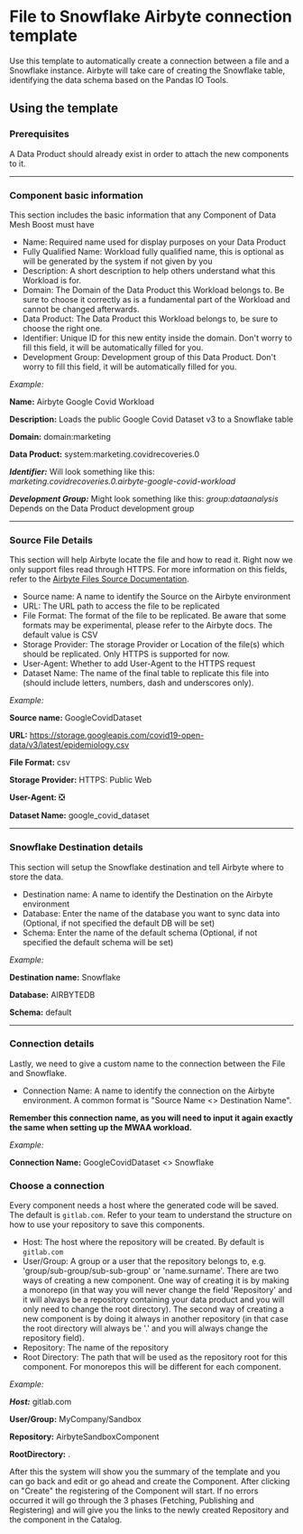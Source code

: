 # File to Snowflake Airbyte connection template

Use this template to automatically create a connection between a file and a Snowflake instance. Airbyte will take care of creating the Snowflake table, identifying the data schema based on the Pandas IO Tools.

## Using the template

### Prerequisites

A Data Product should already exist in order to attach the new components to it.

---

### Component basic information

This section includes the basic information that any Component of Data Mesh Boost must have

- Name: Required name used for display purposes on your Data Product
- Fully Qualified Name: Workload fully qualified name, this is optional as will be generated by the system if not given by you
- Description: A short description to help others understand what this Workload is for.
- Domain: The Domain of the Data Product this Workload belongs to. Be sure to choose it correctly as is a fundamental part of the Workload and cannot be changed afterwards.
- Data Product: The Data Product this Workload belongs to, be sure to choose the right one.
- Identifier: Unique ID for this new entity inside the domain. Don't worry to fill this field, it will be automatically filled for you.
- Development Group: Development group of this Data Product. Don't worry to fill this field, it will be automatically filled for you.


*Example:*

**Name:** Airbyte Google Covid Workload

**Description:** Loads the public Google Covid Dataset v3 to a Snowflake table

**Domain:** domain:marketing

**Data Product:** system:marketing.covidrecoveries.0

***Identifier:*** Will look something like this: *marketing.covidrecoveries.0.airbyte-google-covid-workload*

***Development Group:*** Might look something like this: *group:dataanalysis* Depends on the Data Product development group 

---

### Source File Details

This section will help Airbyte locate the file and how to read it. Right now we only support files read through HTTPS. For more information on this fields, refer to the [Airbyte Files Source Documentation](https://docs.airbyte.com/integrations/sources/file).

- Source name: A name to identify the Source on the Airbyte environment
- URL: The URL path to access the file to be replicated
- File Format: The format of the file to be replicated. Be aware that some formats may be experimental, please refer to the Airbyte docs. The default value is CSV
- Storage Provider: The storage Provider or Location of the file(s) which should be replicated. Only HTTPS is supported for now.
- User-Agent: Whether to add User-Agent to the HTTPS request
- Dataset Name: The name of the final table to replicate this file into (should include letters, numbers, dash and underscores only).

*Example:*

**Source name:** GoogleCovidDataset

**URL:** https://storage.googleapis.com/covid19-open-data/v3/latest/epidemiology.csv

**File Format:** csv

**Storage Provider:** HTTPS: Public Web

**User-Agent:** ❎

**Dataset Name:** google_covid_dataset

---

### Snowflake Destination details

This section will setup the Snowflake destination and tell Airbyte where to store the data.

- Destination name: A name to identify the Destination on the Airbyte environment
- Database: Enter the name of the database you want to sync data into (Optional, if not specified the default DB will be set)
- Schema: Enter the name of the default schema (Optional, if not specified the default schema will be set)

*Example:*

**Destination name:** Snowflake

**Database:** AIRBYTEDB

**Schema:** default

---

### Connection details

Lastly, we need to give a custom name to the connection between the File and Snowflake.

- Connection Name: A name to identify the connection on the Airbyte environment. A common format is "Source Name \<> Destination Name".

**Remember this connection name, as you will need to input it again exactly the same when setting up the MWAA workload.**

*Example:*

**Connection Name:** GoogleCovidDataset \<> Snowflake

### Choose a connection

Every component needs a host where the generated code will be saved. The default is `gitlab.com`. Refer to your team to understand the structure on how to use your repository to save this components.

- Host: The host where the repository will be created. By default is `gitlab.com`
- User/Group: A group or a user that the repository belongs to, e.g. 'group/sub-group/sub-sub-group' or 'name.surname'. There are two ways of creating a new component. One way of creating it is by making a monorepo (in that way you will never change the field 'Repository' and it will always be a repository containing your data product and you will only need to change the root directory). The second way of creating a new component is by doing it always in another repository (in that case the root directory will always be '.' and you will always change the repository field).
- Repository: The name of the repository
- Root Directory: The path that will be used as the repository root for this component. For monorepos this will be different for each component.

*Example:*

***Host:*** gitlab.com


**User/Group:** MyCompany/Sandbox

**Repository:** AirbyteSandboxComponent

**RootDirectory:** .

After this the system will show you the summary of the template and you can go back and edit or go ahead and create the Component. After clicking on "Create" the registering of the Component will start. If no errors occurred it will go through the 3 phases (Fetching, Publishing and Registering) and will give you the links to the newly created Repository and the component in the Catalog.